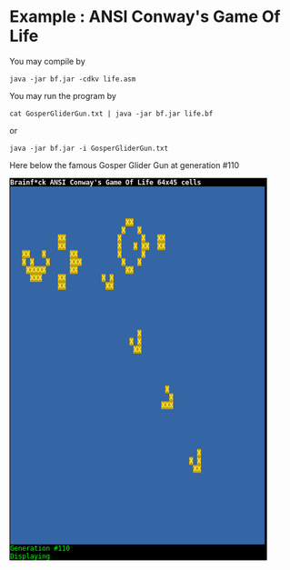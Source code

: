 # Example : ANSI Conway's Game Of Life

You may compile by

    java -jar bf.jar -cdkv life.asm

You may run the program by

    cat GosperGliderGun.txt | java -jar bf.jar life.bf

or

    java -jar bf.jar -i GosperGliderGun.txt

Here below the famous Gosper Glider Gun at generation #110

![Image of life](life.png)       
